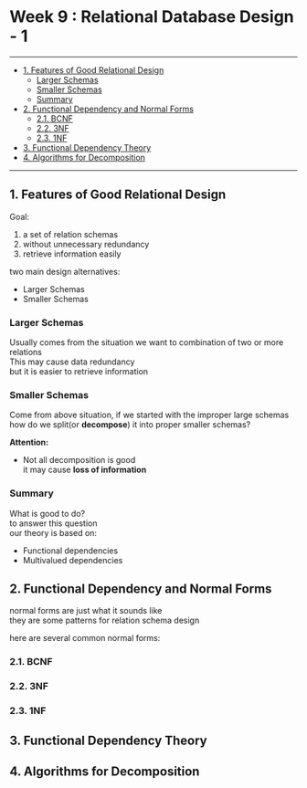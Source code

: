 # Week 9 : Relational Database Design - 1

---

- [1. Features of Good Relational Design](#1-features-of-good-relational-design)
    - [Larger Schemas](#larger-schemas)
    - [Smaller Schemas](#smaller-schemas)
    - [Summary](#summary)
- [2. Functional Dependency and Normal Forms](#2-functional-dependency-and-normal-forms)
    - [2.1. BCNF](#21-bcnf)
    - [2.2. 3NF](#22-3nf)
    - [2.3. 1NF](#23-1nf)
- [3. Functional Dependency Theory](#3-functional-dependency-theory)
- [4. Algorithms for Decomposition](#4-algorithms-for-decomposition)

---

## 1. Features of Good Relational Design

Goal:  

1. a set of relation schemas  
2. without unnecessary redundancy  
3. retrieve information easily  

two main design alternatives:  

- Larger Schemas  
- Smaller Schemas  

### Larger Schemas

Usually comes from the situation we want to combination of two or more relations  
This may cause data redundancy  
but it is easier to retrieve information  

### Smaller Schemas

Come from above situation, if we started with the improper large schemas  
how do we split(or **decompose**) it into proper smaller schemas?  

**Attention:**  

- Not all decomposition is good  
    it may cause **loss of information**  

### Summary

What is good to do?  
to answer this question  
our theory is based on:  

- Functional dependencies  
- Multivalued dependencies  

## 2. Functional Dependency and Normal Forms

normal forms are just what it sounds like  
they are some patterns for relation schema design  

here are several common normal forms:  

### 2.1. BCNF



### 2.2. 3NF

### 2.3. 1NF

## 3. Functional Dependency Theory

## 4. Algorithms for Decomposition
